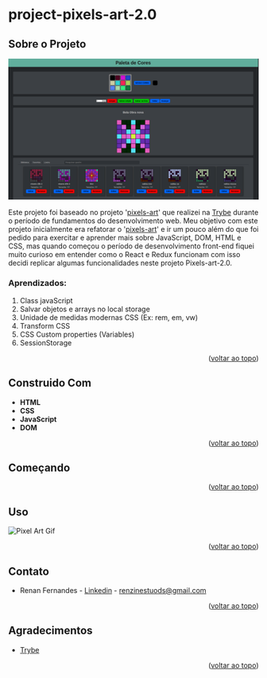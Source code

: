 <a name="readme-top"></a>
# project-pixels-art-2.0

## Sobre o Projeto

![Pixel Art Screen Shot](./projectImage.png)

Este projeto foi baseado no projeto '[pixels-art](https://github.com/RenanFernandess/trybe-project-pixels-art)' que realizei na [Trybe](https://github.com/tryber) durante o período de fundamentos do desenvolvimento web. Meu objetivo com este projeto inicialmente era refatorar o '[pixels-art](https://github.com/RenanFernandess/trybe-project-pixels-art)' e ir um pouco além do que foi pedido para exercitar e aprender mais sobre JavaScript, DOM, HTML e CSS, mas quando começou o período de desenvolvimento front-end fiquei muito curioso em entender como o React e Redux funcionam com isso decidi replicar algumas funcionalidades neste projeto Pixels-art-2.0.

### Aprendizados:
  1. Class javaScript
  2. Salvar objetos e arrays no local storage
  3. Unidade de medidas modernas CSS (Ex: rem, em, vw)
  4. Transform CSS
  5. CSS Custom properties (Variables)
  6. SessionStorage
  
<p align="right">(<a href="#readme-top">voltar ao topo</a>)</p>

## Construido Com

 * **HTML**
 * **CSS**
 * **JavaScript**
 * **DOM**
 
<p align="right">(<a href="#readme-top">voltar ao topo</a>)</p>

## Começando
 
<p align="right">(<a href="#readme-top">voltar ao topo</a>)</p>
 
## Uso

![Pixel Art Gif](./projectGif.gif)

<p align="right">(<a href="#readme-top">voltar ao topo</a>)</p>

## Contato

* Renan Fernandes - [Linkedin](https://www.linkedin.com/in/orenanfernandes/) - renzinestuods@gmail.com

<p align="right">(<a href="#readme-top">voltar ao topo</a>)</p>

## Agradecimentos

* [Trybe](https://www.betrybe.com/)

<p align="right">(<a href="#readme-top">voltar ao topo</a>)</p>

